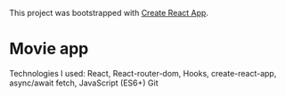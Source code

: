 This project was bootstrapped with [Create React App](https://github.com/facebook/create-react-app).
# Movie app

Technologies I used:
React,
React-router-dom,
Hooks,
create-react-app,
async/await fetch,
JavaScript (ES6+)
Git 

